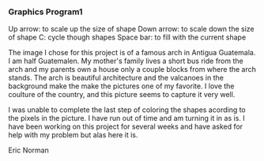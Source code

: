### Graphics Program1

Up arrow: to scale up the size of shape
Down arrow: to scale down the size of shape
C:  cycle though shapes
Space bar: to fill with the current shape

The image I chose for this project is of a famous arch in Antigua Guatemala. I am half Guatemalen. My mother's family lives a short bus ride from the arch and my parents own a house only a couple blocks from where the arch stands. The arch is beautiful architecture and the valcanoes in the background make the make the pictures one of my favorite. I love the coulture of the country, and this picture seems to capture it very well.

I was unable to complete the last step of coloring the shapes acording to the pixels in the picture. I have run out of time and am turning it in as is. I have been working on this project for several weeks and have asked for help with my problem but alas here it is.

Eric Norman
